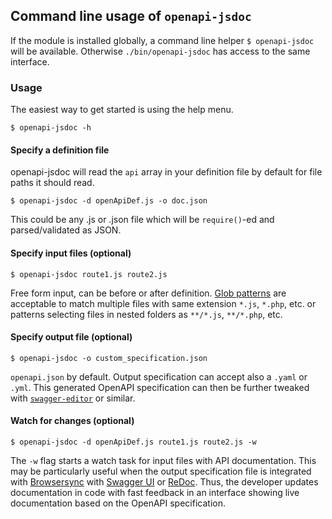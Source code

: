 ## Command line usage of `openapi-jsdoc`

If the module is installed globally, a command line helper `$ openapi-jsdoc` will be available.
Otherwise `./bin/openapi-jsdoc` has access to the same interface.

### Usage

The easiest way to get started is using the help menu.

```
$ openapi-jsdoc -h
```

#### Specify a definition file

openapi-jsdoc will read the `api` array in your definition file by default for file paths it should read.

```
$ openapi-jsdoc -d openApiDef.js -o doc.json
```

This could be any .js or .json file which will be `require()`-ed and parsed/validated as JSON.

#### Specify input files (optional)

```
$ openapi-jsdoc route1.js route2.js
```
Free form input, can be before or after definition. [Glob patterns](https://github.com/isaacs/node-glob) are acceptable to match multiple files with same extension `*.js`, `*.php`, etc. or patterns selecting files in nested folders as `**/*.js`, `**/*.php`, etc.

#### Specify output file (optional)

```
$ openapi-jsdoc -o custom_specification.json
```

`openapi.json` by default. Output specification can accept also a `.yaml` or `.yml`. This generated OpenAPI specification can then be further tweaked with [`swagger-editor`](http://swagger.io/swagger-editor/) or similar.

#### Watch for changes (optional)

```
$ openapi-jsdoc -d openApiDef.js route1.js route2.js -w
```

The `-w` flag starts a watch task for input files with API documentation. This may be particularly useful when the output specification file is integrated with [Browsersync](https://browsersync.io/)
with [Swagger UI](http://swagger.io/swagger-ui/) or [ReDoc](https://github.com/Rebilly/ReDoc). Thus, the developer updates documentation in code with fast feedback in an interface showing live documentation based on the OpenAPI specification.
